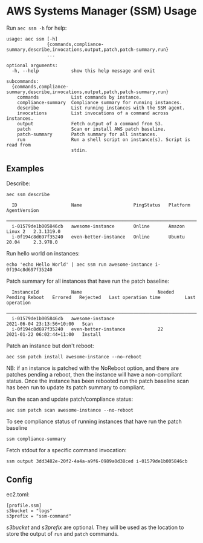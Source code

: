 # AWS Systems Manager (SSM) Usage

Run `aec ssm -h` for help:

```
usage: aec ssm [-h]
               {commands,compliance-summary,describe,invocations,output,patch,patch-summary,run}
               ...

optional arguments:
  -h, --help            show this help message and exit

subcommands:
  {commands,compliance-summary,describe,invocations,output,patch,patch-summary,run}
    commands            List commands by instance.
    compliance-summary  Compliance summary for running instances.
    describe            List running instances with the SSM agent.
    invocations         List invocations of a command across instances.
    output              Fetch output of a command from S3.
    patch               Scan or install AWS patch baseline.
    patch-summary       Patch summary for all instances.
    run                 Run a shell script on instance(s). Script is read from
                        stdin.
```

## Examples

Describe:

```
aec ssm describe

  ID                    Name                   PingStatus   Platform         AgentVersion
 ─────────────────────────────────────────────────────────────────────────────────────────
  i-01579de1b005846cb   awesome-instance       Online       Amazon Linux 2   2.3.1319.0
  i-0f194c8d697f35240   even-better-instance   Online       Ubuntu 20.04     2.3.978.0
```

Run hello world on instances:

```
echo 'echo Hello World' | aec ssm run awesome-instance i-0f194c8d697f35240
```

Patch summary for all instances that have run the patch baseline:

```
  InstanceId            Name                            Needed   Pending Reboot   Errored   Rejected   Last operation time         Last operation
 ─────────────────────────────────────────────────────────────────────────────────────────────────────────────────────────────────────────────────────
  i-01579de1b005846cb   awesome-instance                                                               2021-06-04 23:13:56+10:00   Scan
  i-0f194c8d697f35240   even-better-instance            22                                             2021-01-22 06:02:44+11:00   Install
```

Patch an instance but don't reboot:

```
aec ssm patch install awesome-instance --no-reboot
```

NB: if an instance is patched with the NoReboot option, and there are patches pending a reboot, then the instance will have a non-compliant status. Once the instance has been rebooted run the patch baseline scan has been run to update its patch summary to compliant.

Run the scan and update patch/compliance status:

```
aec ssm patch scan awesome-instance --no-reboot
```

To see compliance status of running instances that have run the patch baseline

```
ssm compliance-summary
```

Fetch stdout for a specific command invocation:

```
ssm output 3dd3482e-20f2-4a4a-a9f6-0989a0d38ced i-01579de1b005846cb
```

## Config

ec2.toml:

```
[profile.ssm]
s3bucket = "logs"
s3prefix = "ssm-command"
```

_s3bucket_ and _s3prefix_ are optional. They will be used as the location to store the output of `run` and `patch` commands.
